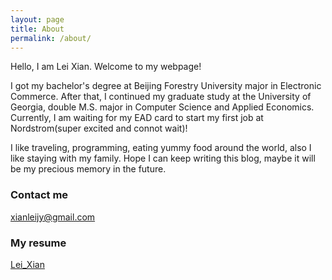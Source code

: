```yaml
---
layout: page
title: About
permalink: /about/
---
```


Hello, I am Lei Xian. Welcome to my webpage! 

I got my bachelor's degree at Beijing Forestry University major in Electronic Commerce. After that, I continued my graduate study at the University of Georgia, double M.S. major in Computer Science and Applied Economics. Currently, I am waiting for my EAD card to start my first job at Nordstrom(super excited and connot wait)! 

I like traveling, programming, eating yummy food around the world, also I like staying with my family. Hope I can keep writing this blog, maybe it will be my precious memory in the future. 



### Contact me

[xianleijy@gmail.com](mailto:xianleijy@gmail.com)

### My resume
<a href="/images/Lei_Xian_Resume.pdf">Lei_Xian</a>

